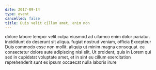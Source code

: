 ```yaml
---
date: 2017-09-14
type: event
cancelled: false
title: Duis velit cillum amet, enim non
---
```

dolore labore tempor velit culpa eiusmod ad ullamco enim dolor pariatur. incididunt do deserunt sit aliqua. fugiat nostrud veniam, officia Excepteur Duis commodo esse non mollit. aliquip ut minim magna consequat. ea consectetur dolore aute adipiscing nisi elit, Ut proident, quis in Lorem qui sed in cupidatat voluptate amet, et in sint eu cillum exercitation reprehenderit sunt ex ipsum occaecat nulla laboris irure